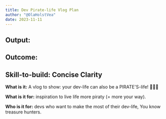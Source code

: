 ```yaml
---
title: Dev Pirate-life Vlog Plan
author: "@OlaHolstVea"
date: 2023-11-11
---
```


## Output:

## Outcome:

## Skill-to-build: Concise Clarity

**What is it:** A vlog to show: your dev-life can also be a PIRATE'S-life! 🥳🏴‍☠️

**What is it for:** inspiration to live life more piraty (= more your way).

**Who is it for:** devs who want to make the most of their dev-life, You know treasure hunters.
